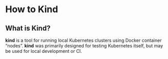 # How to Kind

## What is Kind?

**kind** is a tool for running local Kubernetes clusters using Docker container “nodes”.
**kind** was primarily designed for testing Kubernetes itself, but may be used for local development or CI.
